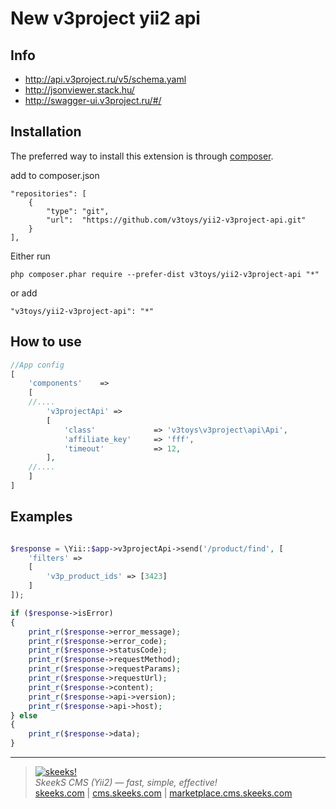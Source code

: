 New v3project yii2 api
===================================

Info
------------
* http://api.v3project.ru/v5/schema.yaml
* http://jsonviewer.stack.hu/
* http://swagger-ui.v3project.ru/#/

Installation
------------

The preferred way to install this extension is through [composer](http://getcomposer.org/download/).

add to composer.json
```
"repositories": [
    {
        "type": "git",
        "url":  "https://github.com/v3toys/yii2-v3project-api.git"
    }
],
```

Either run

```
php composer.phar require --prefer-dist v3toys/yii2-v3project-api "*"
```

or add

```
"v3toys/yii2-v3project-api": "*"
```

How to use
----------

```php
//App config
[
    'components'    =>
    [
    //....
        'v3projectApi' =>
        [
            'class'             => 'v3toys\v3project\api\Api',
            'affiliate_key'     => 'fff',
            'timeout'           => 12,
        ],
    //....
    ]
]

```

Examples
----------

```php

$response = \Yii::$app->v3projectApi->send('/product/find', [
    'filters' =>
    [
        'v3p_product_ids' => [3423]
    ]
]);

if ($response->isError)
{
    print_r($response->error_message);
    print_r($response->error_code);
    print_r($response->statusCode);
    print_r($response->requestMethod);
    print_r($response->requestParams);
    print_r($response->requestUrl);
    print_r($response->content);
    print_r($response->api->version);
    print_r($response->api->host);
} else
{
    print_r($response->data);
}

```
___

> [![skeeks!](https://gravatar.com/userimage/74431132/13d04d83218593564422770b616e5622.jpg)](http://skeeks.com)  
<i>SkeekS CMS (Yii2) — fast, simple, effective!</i>  
[skeeks.com](http://skeeks.com) | [cms.skeeks.com](http://cms.skeeks.com) | [marketplace.cms.skeeks.com](http://marketplace.cms.skeeks.com)

